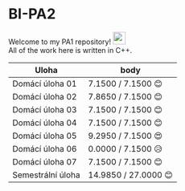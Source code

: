 # BI-PA2

Welcome to my PA1 repository! <img src="https://media.giphy.com/media/hvRJCLFzcasrR4ia7z/giphy.gif" width="25px">  
All of the work here is written in C++.

|Uloha            | body  |
|-----------------|-------|
| Domácí úloha 01	| 7.1500 / 7.1500 :blush:	|
| Domácí úloha 02	|	7.8650 / 7.1500 :blush:	|
| Domácí úloha 03	| 7.1500 / 7.1500 :blush:	|
| Domácí úloha 04	| 7.1500 / 7.1500 :blush:	|
| Domácí úloha 05	| 9.2950 / 7.1500 :heart_eyes:	|
| Domácí úloha 06	| 	0.0000 / 7.1500 :disappointed_relieved:	|
| Domácí úloha 07	| 	7.1500 / 7.1500 :blush: |
| Semestrální úloha	| 14.9850 / 27.0000 :blush:	|
